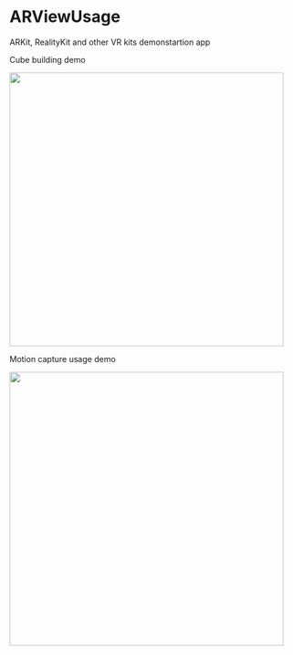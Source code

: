 # ARViewUsage

ARKit, RealityKit and other VR kits demonstartion app

Cube building demo

<img src="cube_demo.gif" width="480" />

Motion capture usage demo

<img src="motion_demo.gif" width="480" />
